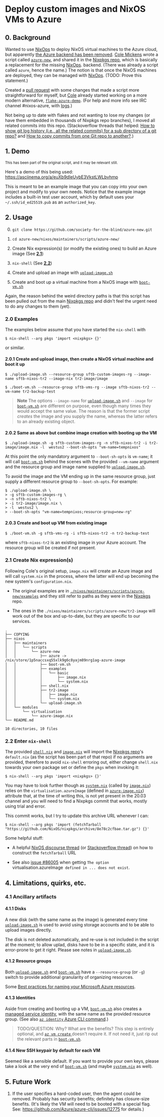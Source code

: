# Deploy custom images and NixOS VMs to Azure

## 0. Background

Wanted to use [NixOps](https://github.com/NixOS/nixops) to deploy NixOS virtual machines to the Azure cloud, but apparently [the Azure backend has been removed](https://github.com/NixOS/nixops/pull/1131). [Cole Mickens](https://github.com/colemickens) wrote a script called [`azure-new`](https://github.com/NixOS/nixpkgs/tree/master/nixos/maintainers/scripts/azure-new), and shared it in the [Nixpkgs repo](https://github.com/NixOS/nixpkgs), which is basically a replacement for the missing [NixOps](https://github.com/NixOS/nixops).  backend. (There was already a script called `azure`, hence the name.) The notion is that once the NixOS machines are deployed, they can be managed with [NixOps](https://github.com/NixOS/nixops). (TODO: Prove this statement.)

Created a [pull request](https://github.com/NixOS/nixpkgs/pull/95279) with some changes that made a script more straightforward for myself, but [Cole](https://github.com/colemickens) already started working on a more modern alternative, [`flake-azure-demo`](https://github.com/colemickens/flake-azure-demo/tree/dev). (For help and more info see IRC channel #nixos-azure, with [logs](https://logs.nix.samueldr.com/nixos-azure/).)

Not being up to date with flakes and not wanting to lose my changes (or have them embedded in thousands of Nixpkgs repo branches), I moved all related commits into this repo. (Stackoverflow threads that helped: [How to show git log history (i.e., all the related commits) for a sub directory of a git repo?](https://stackoverflow.com/questions/16343659/how-to-show-git-log-history-for-a-sub-directory-of-a-git-repo) and [How to copy commits from one Git repo to another?](https://stackoverflow.com/questions/37471740/how-to-copy-commits-from-one-git-repo-to-another).)

## 1. Demo

<sup>This has been part of the original script, and it may be relevant still.</sup>

Here's a demo of this being used: https://asciinema.org/a/euXb9dIeUybE3VkstLWLbvhmp

This is meant to be an example image that you can copy into your own
project and modify to your own needs. Notice that the example image
includes a built-in test user account, which by default uses your
`~/.ssh/id_ed25519.pub` as an `authorized_key`.

## 2. Usage

0. `git clone https://github.com/society-for-the-blind/azure-new.git`

1. `cd azure-new/nixos/maintainers/scripts/azure-new/`

2. Create Nix expression(s) (or modify the existing ones) to build an Azure image (See [**2.1**](#21-create-nix-expressions))

3. `nix-shell` (See [**2.2**](#22-enter-nix-shell))

4. Create and upload an image with [`upload-image.sh`](./nixos/maintainers/scripts/azure-new/upload-image.sh)

5. Create and boot up a virtual machine from a NixOS image with [`boot-vm.sh`](./nixos/maintainers/scripts/azure-new/boot-vm.sh)

Again, the reason behind the weird directory paths is that this script has been pulled out from the main [Nixpkgs repo](https://github.com/NixOS/nixpkgs) and didn't feel the urgent need to do any changes to them (yet).

### 2.0 Examples

The examples below assume that you have started the `nix-shell` with

```
$ nix-shell --arg pkgs 'import <nixpkgs> {}'
```

or similar.


#### 2.0.1 Create and upload image, then create a NixOS virtual machine and boot it up

```text
$ ./upload-image.sh --resource-group sftb-custom-images-rg --image-name sftb-nixos-tr2 --image-nix tr2-image/image

$ ./boot-vm.sh --resource-group sftb-vms-rg --image sftb-nixos-tr2 --vm-name tr2-backup-test
```

> **Note**
> The options `--image-name` for [`upload-image.sh`](./nixos/maintainers/scripts/azure-new/upload-image.sh) and `--image` for [`boot-vm.sh`](./nixos/maintainers/scripts/azure-new/boot-vm.sh) are different on purpose, even though many times they would accept the same value. The reason is that the former script _creates_ the image and you supply the name, whereas the latter refers to an already existing object.

#### 2.0.2 Same as above but combine image creation with booting up the VM

```text
$ ./upload-image.sh -g sftb-custom-images-rg -n sftb-nixos-tr2 -i tr2-image/image.nix -l  westus2 --boot-sh-opts "vm-name=tempnixos"
```

At this point the only mandatory argument to `--boot-sh-opts` is `vm-name`; it will call [`boot-vm.sh`](./nixos/maintainers/scripts/azure-new/boot-vm.sh) behind the scenes with the provided `--vm-name` argument and the resource group and image name supplied to [`upload-image.sh`](./nixos/maintainers/scripts/azure-new/upload-image.sh).

To avoid the image and the VM ending up in the same resource group, just supply a different resource group to `--boot-sh-opts`. For example:


```text
$ ./upload-image.sh \
> -g sftb-custom-images-rg \
> -n sftb-nixos-tr2 \
> -i tr2-image/image.nix \
> -l  westus2 \
> --boot-sh-opts "vm-name=tempnixos;resource-group=new-rg"
```

#### 2.0.3 Create and boot up VM from existing image

```text
$ ./boot-vm.sh -g sftb-vms-rg -i sftb-nixos-tr2 -n tr2-backup-test
```

where `sftb-nixos-tr2` is an existing image in your Azure account. The resource group will be created if not present.

### 2.1 Create Nix expression(s)

Following Cole's original setup, `image.nix` will create an Azure image and will call `system.nix` in the process, where the latter will end up becoming the new system's `configuration.nix`.

 + The original examples are in [`./nixos/maintainers/scripts/azure-new/examples`](./nixos/maintainers/scripts/azure-new/examples) and they still refer to paths as they were in the [Nixpkgs](https://github.com/NixOS/nixpkgs) repo.

 + The ones in the `./nixos/maintainers/scripts/azure-new/tr2-image` will work out of the box and up-to-date, but they are specific to our services.

```text
.
├── COPYING
├── nixos
│   ├── maintainers
│   │   └── scripts
│   │       └── azure-new
│   │           ├── azure -> /nix/store/1p5naccsxq55xlk9g6c8yajm89nrg1ag-azure-image
│   │           ├── boot-vm.sh
│   │           ├── examples
│   │           │   └── basic
│   │           │       ├── image.nix
│   │           │       └── system.nix
│   │           ├── shell.nix
│   │           ├── tr2-image
│   │           │   ├── image.nix
│   │           │   └── system.nix
│   │           └── upload-image.sh
│   └── modules
│       └── virtualisation
│           └── azure-image.nix
└── README.md

10 directories, 10 files
```

### 2.2 Enter `nix-shell`

The provided [`shell.nix`](./nixos/maintainers/scripts/azure-new/shell.nix) and [`image.nix`](./nixos/maintainers/scripts/azure-new/examples/basic/image.nix) will import the [Nixpkgs repo](https://github.com/NixOS/nixpkgs)'s `default.nix` (as the script has been part of that repo) if no arguments are provided, therefore to avoid `nix-shell` erroring out, either change `shell.nix` towards your own package set or define the `pkgs` when invoking it:

```text
$ nix-shell --arg pkgs 'import <nixpkgs> {}'
```
You may have to look further though as [`system.nix`](./nixos/maintainers/scripts/azure-new/examples/basic/system.nix) (called by [`image.nix`](./nixos/maintainers/scripts/azure-new/examples/basic/image.nix)) relies on the `virtualisation.azureImage` (defined in [`azure-image.nix`](./nixos/modules/virtualisation/azure-image.nix)) attribute that, at the time of writing this, is not yet present in the 20.03 channel and you will need to find a Nixpkgs commit that works, mostly using trial and error.

This commit works, but I try to update this archive URL whenever I can:

```text
$ nix-shell --arg pkgs 'import (fetchTarball "https://github.com/NixOS/nixpkgs/archive/8e78c2cfbae.tar.gz") {}'
```

Some helpful stuff:

 + A helpful [NixOS discourse thread](https://discourse.nixos.org/t/how-to-see-what-commit-is-my-channel-on/4818) (or [Stackoverflow thread](https://stackoverflow.com/questions/66124085/how-to-pin-an-import-nixpkgs-call-to-a-specific-commit/66124086#66124086)) on how to construct the `fetchTarball` URL

 + See also [issue #86005](https://github.com/NixOS/nixpkgs/issues/86005) when getting `The option `virtualisation.azureImage` defined in ... does not exist`.

## 4. Limitations, quirks, etc.

### 4.1 Ancillary artifacts

#### 4.1.1 Disks

A new disk (with the same name as the image) is generated every time [`upload-image.sh`](./nixos/maintainers/scripts/azure-new/upload-image.sh) is used to avoid using storage accounts and to be able to upload images directly.

The disk is not deleted automatically, and re-use is not included in the script at the moment; to allow uplad, disks have to be in a specific state, and it is error-prone to get it right. Please see notes in [`upload-image.sh`](./nixos/maintainers/scripts/azure-new/upload-image.sh).

#### 4.1.2 Resource groups

Both [`upload-image.sh`](./nixos/maintainers/scripts/azure-new/upload-image.sh) and [`boot-vm.sh`](./nixos/maintainers/scripts/azure-new/boot-vm.sh) have a `--resource-group` (or `-g`) switch to provide additional granularity of organizing resources.

Some [Best practices for naming your Microsoft Azure resources](https://techcommunity.microsoft.com/t5/itops-talk-blog/best-practices-for-naming-your-microsoft-azure-resources/ba-p/294480).

#### 4.1.3 Identities

Aside from creating and booting up a VM, [`boot-vm.sh`](./nixos/maintainers/scripts/azure-new/boot-vm.sh) also creates a [managed service identity](https://docs.microsoft.com/en-us/azure/active-directory/managed-identities-azure-resources/overview), with the same name as the provided resource group. (See also [`az identity` Azure CLI command](https://docs.microsoft.com/en-us/cli/azure/identity?view=azure-cli-latest#az-identity-create).)

> TODO/QUESTION: Why? What are the benefits? This step is entirely optional, and [ `az vm create` ](https://docs.microsoft.com/en-us/cli/azure/vm?view=azure-cli-latest#az-vm-create) doesn't require it. If not need it, just rip out the relevant parts in [`boot-vm.sh`](./nixos/maintainers/scripts/azure-new/boot-vm.sh).

#### 4.1.4 New SSH keypair by default for each VM

Seemed like a sensible default. If you want to provide your own keys, please take a look at the very end of [`boot-vm.sh`](./nixos/maintainers/scripts/azure-new/boot-vm.sh) (and maybe [`system.nix`](./examples/basic/system.nix) as well).

## 5. Future Work

1. If the user specifies a hard-coded user, then the agent could be removed.
   Probably has security benefits; definitely has closure-size benefits.
   (It's likely the VM will need to be booted with a special flag. See:
   https://github.com/Azure/azure-cli/issues/12775 for details.)
